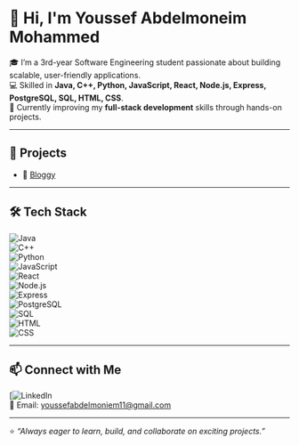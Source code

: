 # 👋 Hi, I'm Youssef Abdelmoneim Mohammed  

🎓 I’m a 3rd-year Software Engineering student passionate about building scalable, user-friendly applications.  
💻 Skilled in **Java, C++, Python, JavaScript, React, Node.js, Express, PostgreSQL, SQL, HTML, CSS**.  
🚀 Currently improving my **full-stack development** skills through hands-on projects.  

---

## 🌟 Projects
- 🚀 [Bloggy]([https://github.com/yossefabdelmoneim/Bloggy.git]) 
---

## 🛠️ Tech Stack
![Java](https://img.shields.io/badge/Java-ED8B00?style=for-the-badge&logo=openjdk&logoColor=white)  
![C++](https://img.shields.io/badge/C++-00599C?style=for-the-badge&logo=cplusplus&logoColor=white)  
![Python](https://img.shields.io/badge/Python-3776AB?style=for-the-badge&logo=python&logoColor=white)  
![JavaScript](https://img.shields.io/badge/JavaScript-F7DF1E?style=for-the-badge&logo=javascript&logoColor=black)  
![React](https://img.shields.io/badge/React-20232A?style=for-the-badge&logo=react&logoColor=61DAFB)  
![Node.js](https://img.shields.io/badge/Node.js-339933?style=for-the-badge&logo=nodedotjs&logoColor=white)  
![Express](https://img.shields.io/badge/Express-000?style=for-the-badge&logo=express&logoColor=white)  
![PostgreSQL](https://img.shields.io/badge/PostgreSQL-316192?style=for-the-badge&logo=postgresql&logoColor=white)  
![SQL](https://img.shields.io/badge/SQL-025E8C?style=for-the-badge&logo=database&logoColor=white)  
![HTML](https://img.shields.io/badge/HTML5-E34F26?style=for-the-badge&logo=html5&logoColor=white)  
![CSS](https://img.shields.io/badge/CSS3-1572B6?style=for-the-badge&logo=css3&logoColor=white)  

---

## 📫 Connect with Me
[![LinkedIn](www.linkedin.com/in/yossef-abdelmoneim-aa9774287)   
📧 Email: youssefabdelmoniem11@gmail.com  

---

⭐ *“Always eager to learn, build, and collaborate on exciting projects.”*
